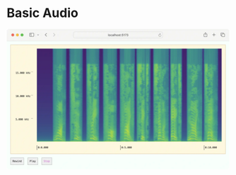 # Basic Audio

![packages/website/static/screenshot/basic-audio.webp](../../packages/website/static/screenshot/basic-audio.webp)

